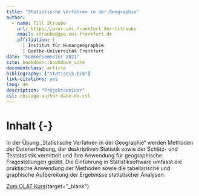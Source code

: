 ```yaml
---
title: "Statistische Verfahren in der Geographie"
author:
  - name: Till Straube
    url: https://user.uni-frankfurt.de/~tstraube
    email: straube@geo.uni-frankfurt.de
    affiliation: |
      | Institut für Humangeographie
      | Goethe-Universität Frankfurt
date: "Sommersemester 2021"
site: bookdown::bookdown_site
documentclass: article
bibliography: ["statistik.bib"]
link-citations: yes
lang: de
description: "Projektseminar"
csl: chicago-author-date-de.csl
---
```






# Inhalt {-}

In der Übung „Statistische Verfahren in der Geographie“ werden Methoden der Datenerhebung, der deskriptiven Statistik sowie der Schätz- und Teststatistik vermittelt und ihre Anwendung für geographische Fragestellungen geübt. Die Einführung in Statistiksoftware umfasst die praktische Anwendung der Methoden sowie die tabellarische und graphische Aufbereitung der Ergebnisse statistischer Analysen.

[Zum OLAT Kurs](https://olat-ce.server.uni-frankfurt.de/olat/auth/RepositoryEntry/10811179011){target="_blank"}

